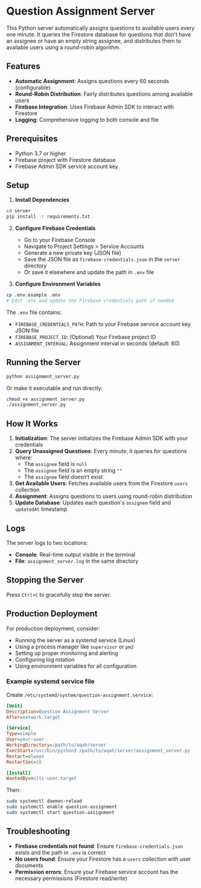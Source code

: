 # Question Assignment Server

This Python server automatically assigns questions to available users every one minute. It queries the Firestore database for questions that don't have an assignee or have an empty string assignee, and distributes them to available users using a round-robin algorithm.

## Features

- **Automatic Assignment**: Assigns questions every 60 seconds (configurable)
- **Round-Robin Distribution**: Fairly distributes questions among available users
- **Firebase Integration**: Uses Firebase Admin SDK to interact with Firestore
- **Logging**: Comprehensive logging to both console and file

## Prerequisites

- Python 3.7 or higher
- Firebase project with Firestore database
- Firebase Admin SDK service account key

## Setup

1. **Install Dependencies**

```bash
cd server
pip install -r requirements.txt
```

2. **Configure Firebase Credentials**

   - Go to your Firebase Console
   - Navigate to Project Settings > Service Accounts
   - Generate a new private key (JSON file)
   - Save the JSON file as `firebase-credentials.json` in the `server` directory
   - Or save it elsewhere and update the path in `.env` file

3. **Configure Environment Variables**

```bash
cp .env.example .env
# Edit .env and update the Firebase credentials path if needed
```

The `.env` file contains:
- `FIREBASE_CREDENTIALS_PATH`: Path to your Firebase service account key JSON file
- `FIREBASE_PROJECT_ID`: (Optional) Your Firebase project ID
- `ASSIGNMENT_INTERVAL`: Assignment interval in seconds (default: 60)

## Running the Server

```bash
python assignment_server.py
```

Or make it executable and run directly:

```bash
chmod +x assignment_server.py
./assignment_server.py
```

## How It Works

1. **Initialization**: The server initializes the Firebase Admin SDK with your credentials
2. **Query Unassigned Questions**: Every minute, it queries for questions where:
   - The `assignee` field is `null`
   - The `assignee` field is an empty string `""`
   - The `assignee` field doesn't exist
3. **Get Available Users**: Fetches available users from the Firestore `users` collection
4. **Assignment**: Assigns questions to users using round-robin distribution
5. **Update Database**: Updates each question's `assignee` field and `updatedAt` timestamp

## Logs

The server logs to two locations:
- **Console**: Real-time output visible in the terminal
- **File**: `assignment_server.log` in the same directory

## Stopping the Server

Press `Ctrl+C` to gracefully stop the server.

## Production Deployment

For production deployment, consider:
- Running the server as a systemd service (Linux)
- Using a process manager like `supervisor` or `pm2`
- Setting up proper monitoring and alerting
- Configuring log rotation
- Using environment variables for all configuration

### Example systemd service file

Create `/etc/systemd/system/question-assignment.service`:

```ini
[Unit]
Description=Question Assignment Server
After=network.target

[Service]
Type=simple
User=your-user
WorkingDirectory=/path/to/aqah/server
ExecStart=/usr/bin/python3 /path/to/aqah/server/assignment_server.py
Restart=always
RestartSec=10

[Install]
WantedBy=multi-user.target
```

Then:
```bash
sudo systemctl daemon-reload
sudo systemctl enable question-assignment
sudo systemctl start question-assignment
```

## Troubleshooting

- **Firebase credentials not found**: Ensure `firebase-credentials.json` exists and the path in `.env` is correct
- **No users found**: Ensure your Firestore has a `users` collection with user documents
- **Permission errors**: Ensure your Firebase service account has the necessary permissions (Firestore read/write)

